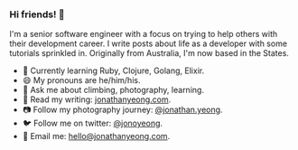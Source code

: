 ### Hi friends! 👋

I'm a senior software engineer with a focus on trying to help others with their development career. I write posts about life as a developer with some tutorials sprinkled in. Originally from Australia, I'm now based in the States.

- 🌱 Currently learning Ruby, Clojure, Golang, Elixir.
- 😄 My pronouns are he/him/his.
- 💬 Ask me about climbing, photography, learning.
- 📝 Read my writing: [jonathanyeong.com](https://jonathanyeong.com).
- 📷 Follow my photography journey: [@jonathan.yeong](https://www.instagram.com/jonathan.yeong/).
- 🐦 Follow me on twitter: [@jonoyeong](https://twitter.com/jonoyeong).
- 📧 Email me: [hello@jonathanyeong.com](mailto:hello@jonathanyeong.com).
